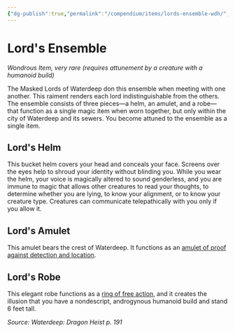 ```yaml
---
{"dg-publish":true,"permalink":"/compendium/items/lords-ensemble-wdh/","tags":["compendium/src/5e/wdh","item/attunement/required","item/rarity/very-rare","item/wondrous"]}
---
```


# Lord's Ensemble
*Wondrous Item, very rare (requires attunement by a creature with a humanoid build)*  


The Masked Lords of Waterdeep don this ensemble when meeting with one another. This raiment renders each lord indistinguishable from the others. The ensemble consists of three pieces—a helm, an amulet, and a robe—that function as a single magic item when worn together, but only within the city of Waterdeep and its sewers. You become attuned to the ensemble as a single item.

## Lord's Helm

This bucket helm covers your head and conceals your face. Screens over the eyes help to shroud your identity without blinding you. While you wear the helm, your voice is magically altered to sound genderless, and you are immune to magic that allows other creatures to read your thoughts, to determine whether you are lying, to know your alignment, or to know your creature type. Creatures can communicate telepathically with you only if you allow it.

## Lord's Amulet

This amulet bears the crest of Waterdeep. It functions as an [amulet of proof against detection and location](compendium/items/amulet-of-proof-against-detection-and-location.md).

## Lord's Robe

This elegant robe functions as a [ring of free action](compendium/items/ring-of-free-action.md), and it creates the illusion that you have a nondescript, androgynous humanoid build and stand 6 feet tall.

*Source: Waterdeep: Dragon Heist p. 191*